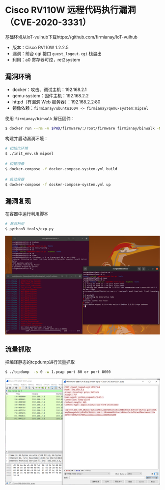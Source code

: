 # Cisco RV110W 远程代码执行漏洞（CVE-2020-3331）

基础环境从IoT-vulhub下载https://github.com/firmianay/IoT-vulhub

- 版本：Cisco RV110W 1.2.2.5
- 漏洞：前台 cgi 接口 `guest_logout.cgi` 栈溢出
- 利用：a0 寄存器可控，ret2system

## 漏洞环境

- docker：攻击、调试主机：192.168.2.1
- qemu-system：固件主机：192.168.2.2
- httpd（有漏洞 Web 服务器）：192.168.2.2:80
- 镜像依赖：`firmianay/ubuntu1604 -> firmianay/qemu-system:mipsel`

使用 `firmianay/binwalk` 解压固件：

```bash
$ docker run --rm -v $PWD/firmware/:/root/firmware firmianay/binwalk -Mer "/root/firmware/RV110W_FW_1.2.2.5.bin"
```

构建并启动漏洞环境：

```bash
# 初始化环境
$ ./init_env.sh mipsel

# 构建镜像
$ docker-compose -f docker-compose-system.yml build

# 启动容器
$ docker-compose -f docker-compose-system.yml up
```

## 漏洞复现

在容器中运行利用脚本

```bash
# 漏洞利用
$ python3 tools/exp.py
```

![](1.png)

## 流量抓取

把编译静态的tcpdump进行流量抓取

```bash
$ ./tcpdump  -s 0 -w 1.pcap port 80 or port 8000
```

![](2.png)

